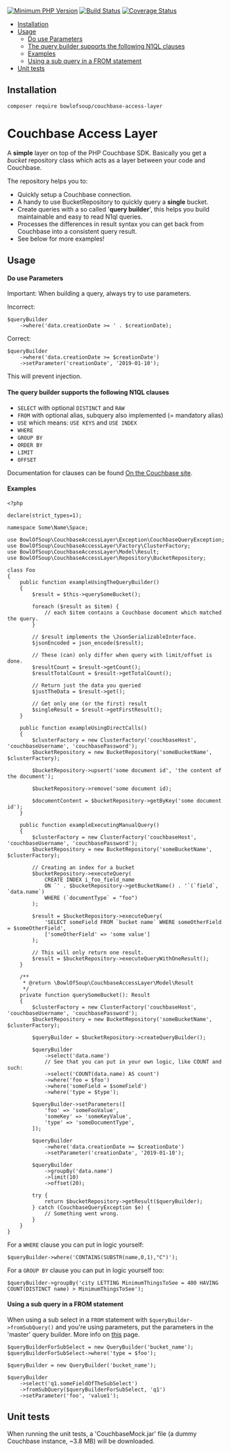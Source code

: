 [![Minimum PHP Version](https://img.shields.io/badge/php-%3E%3D%207.0-blue.svg?no-cache=1)](https://php.net/)
[![Build Status](https://travis-ci.org/BowlOfSoup/couchbase-access-layer.svg?branch=master)](https://travis-ci.org/BowlOfSoup/couchbase-access-layer)
[![Coverage Status](https://coveralls.io/repos/github/BowlOfSoup/couchbase-access-layer/badge.svg?branch=master)](https://coveralls.io/github/BowlOfSoup/couchbase-access-layer?branch=master)

* [Installation](#installation)
* [Usage](#usage)
  - [Do use Parameters](#do-use-parameters)
  - [The query builder supports the following N1QL clauses](#the-query-builder-supports-the-following-n1ql-clauses)
  - [Examples](#examples)
  - [Using a sub query in a FROM statement](#using-a-sub-query-in-a-from-statement)
* [Unit tests](#unit-tests)

Installation
------------
    composer require bowlofsoup/couchbase-access-layer

Couchbase Access Layer
======================

A **simple** layer on top of the PHP Couchbase SDK. Basically you get a _bucket_ repository class which acts as a layer between your code and Couchbase.

The repository helps you to:
- Quickly setup a Couchbase connection.
- A handy to use BucketRepository to quickly query a **single** bucket.
- Create queries with a so called '**query builder**', this helps you build maintainable and easy to read N1ql queries.
- Processes the differences in result syntax you can get back from Couchbase into a consistent query result.
- See below for more examples!

Usage
-----

#### Do use Parameters

Important: When building a query, always try to use parameters.

Incorrect:

    $queryBuilder
        ->where('data.creationDate >= ' . $creationDate);

Correct:

    $queryBuilder
        ->where('data.creationDate >= $creationDate')
        ->setParameter('creationDate', '2019-01-10');

This will prevent injection.

#### The query builder supports the following N1QL clauses

- `SELECT` with optional `DISTINCT` and `RAW`
- `FROM` with optional alias, subquery also implemented (= mandatory alias)
- `USE` which means: `USE KEYS` and `USE INDEX`
- `WHERE`
- `GROUP BY`
- `ORDER BY`
- `LIMIT`
- `OFFSET`

Documentation for clauses can be found [On the Couchbase site](https://docs.couchbase.com/server/6.0/n1ql/n1ql-language-reference/selectintro.html).

#### Examples

    <?php

    declare(strict_types=1);

    namespace Some\Name\Space;

    use BowlOfSoup\CouchbaseAccessLayer\Exception\CouchbaseQueryException;
    use BowlOfSoup\CouchbaseAccessLayer\Factory\ClusterFactory;
    use BowlOfSoup\CouchbaseAccessLayer\Model\Result;
    use BowlOfSoup\CouchbaseAccessLayer\Repository\BucketRepository;

    class Foo
    {
        public function exampleUsingTheQueryBuilder()
        {
            $result = $this->querySomeBucket();

            foreach ($result as $item) {
                // each $item contains a Couchbase document which matched the query.
            }

            // $result implements the \JsonSerializableInterface.
            $jsonEncoded = json_encode($result);

            // These (can) only differ when query with limit/offset is done.
            $resultCount = $result->getCount();
            $resultTotalCount = $result->getTotalCount();

            // Return just the data you queried
            $justTheData = $result->get();

            // Get only one (or the first) result
            $singleResult = $result->getFirstResult();
        }

        public function exampleUsingDirectCalls()
        {
            $clusterFactory = new ClusterFactory('couchbaseHost', 'couchbaseUsername', 'couchbasePassword');
            $bucketRepository = new BucketRepository('someBucketName', $clusterFactory);

            $bucketRepository->upsert('some document id', 'the content of the document');

            $bucketRepository->remove('some document id);

            $documentContent = $bucketRepository->getByKey('some document id');
        }

        public function exampleExecutingManualQuery()
        {
            $clusterFactory = new ClusterFactory('couchbaseHost', 'couchbaseUsername', 'couchbasePassword');
            $bucketRepository = new BucketRepository('someBucketName', $clusterFactory);

            // Creating an index for a bucket
            $bucketRepository->executeQuery(
                CREATE INDEX i_foo_field_name
                ON `' . $bucketRepository->getBucketName() . '`(`field`, `data.name`)
                WHERE (`documentType` = "foo")
            );

            $result = $bucketRepository->executeQuery(
                'SELECT someField FROM `bucket name` WHERE someOtherField = $someOtherField',
                ['someOtherField' => 'some value']
            );

            // This will only return one result.
            $result = $bucketRepository->executeQueryWithOneResult();
        }

        /**
         * @return \BowlOfSoup\CouchbaseAccessLayer\Model\Result
         */
        private function querySomeBucket(): Result
        {
            $clusterFactory = new ClusterFactory('couchbaseHost', 'couchbaseUsername', 'couchbasePassword');
            $bucketRepository = new BucketRepository('someBucketName', $clusterFactory);

            $queryBuilder = $bucketRepository->createQueryBuilder();

            $queryBuilder
                ->select('data.name')
                // See that you can put in your own logic, like COUNT and such:
                ->select('COUNT(data.name) AS count')
                ->where('foo = $foo')
                ->where('someField = $someField')
                ->where('type = $type');

            $queryBuilder->setParameters([
                'foo' => 'someFooValue',
                'someKey' => 'someKeyValue',
                'type' => 'someDocumentType',
            ]);

            $queryBuilder
                ->where('data.creationDate >= $creationDate')
                ->setParameter('creationDate', '2019-01-10');

            $queryBuilder
                ->groupBy('data.name')
                ->limit(10)
                ->offset(20);

            try {
                return $bucketRepository->getResult($queryBuilder);
            } catch (CouchbaseQueryException $e) {
                // Something went wrong.
            }
        }
    }

For a `WHERE` clause you can put in logic yourself:

    $queryBuilder->where('CONTAINS(SUBSTR(name,0,1),"C")');

For a `GROUP BY` clause you can put in logic yourself too:

    $queryBuilder->groupBy('city LETTING MinimumThingsToSee = 400 HAVING COUNT(DISTINCT name) > MinimumThingsToSee');

#### Using a sub query in a FROM statement

When using a sub select in a `FROM` statement with `$queryBuilder->fromSubQuery()` and you're using parameters,
put the parameters in the 'master' query builder. More info on [this](https://docs.couchbase.com/server/6.0/n1ql/n1ql-language-reference/from.html) page.

    $queryBuilderForSubSelect = new QueryBuilder('bucket_name');
    $queryBuilderForSubSelect->where('type = $foo');

    $queryBuilder = new QueryBuilder('bucket_name');

    $queryBuilder
        ->select('q1.someFieldOfTheSubSelect')
        ->fromSubQuery($queryBuilderForSubSelect, 'q1')
        ->setParameter('foo', 'value1');

Unit tests
----------

When running the unit tests, a 'CouchbaseMock.jar' file (a dummy Couchbase instance, ~3.8 MB) will be downloaded.